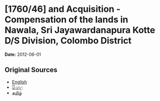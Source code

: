 # [1760/46] and Acquisition - Compensation of the lands in Nawala,  Sri Jayawardanapura Kotte D/S Division, Colombo District

**Date:** 2012-06-01

## Original Sources

- [English](https://documents.gov.lk/view/extra-gazettes/2012/6/1760-46_E.pdf)
- [සිංහල](https://documents.gov.lk/view/extra-gazettes/2012/6/1760-46_S.pdf)
- [தமிழ்](https://documents.gov.lk/view/extra-gazettes/2012/6/1760-46_T.pdf)
